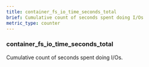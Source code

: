 ```yaml
---
title: container_fs_io_time_seconds_total
brief: Cumulative count of seconds spent doing I/Os
metric_type: counter
---
```

### container_fs_io_time_seconds_total

Cumulative count of seconds spent doing I/Os.